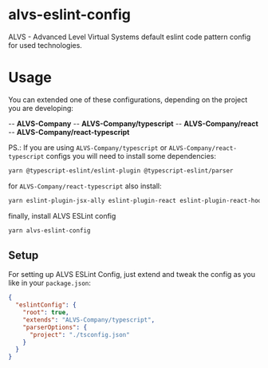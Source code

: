 # alvs-eslint-config
ALVS - Advanced Level Virtual Systems default eslint code pattern config for used technologies.

# Usage
You can extended one of these configurations, depending on the project you are developing:

-- **ALVS-Company**
-- **ALVS-Company/typescript**
-- **ALVS-Company/react**
-- **ALVS-Company/react-typescript**

PS.: If you are using `ALVS-Company/typescript` or `ALVS-Company/react-typescript` configs you will need to install some dependencies:

```bash
yarn @typescript-eslint/eslint-plugin @typescript-eslint/parser
```

for `ALVS-Company/react-typescript` also install:

```bash
yarn eslint-plugin-jsx-ally eslint-plugin-react eslint-plugin-react-hooks
```

finally, install ALVS ESLint config

```bash
yarn alvs-eslint-config
```

## Setup
For setting up ALVS ESLint Config, just extend and tweak the config as you like in your `package.json`:

```json
{
  "eslintConfig": {
    "root": true,
    "extends": "ALVS-Company/typescript",
    "parserOptions": {
      "project": "./tsconfig.json"
    }
  }
}
```
